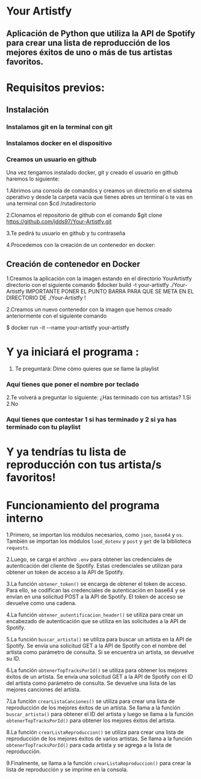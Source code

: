 # Your Artistfy
## Aplicación de Python que utiliza la API de Spotify para crear una lista de reproducción de los mejores éxitos de uno o más de tus artistas favoritos. 

# Requisitos previos:
## Instalación 
### Instalamos git en la terminal con git 

### Instalamos docker en el dispositivo 

### Creamos un usuario en github

Una vez tengamos instalado docker, git y creado el usuario en github haremos lo siguiente:

1.Abrimos una consola de comandos y creamos un directorio en el sistema operativo y desde la carpeta vacía que tienes abres un terminal o te vas en una terminal con $cd /rutadirectorio

2.Clonamos el repositorio de github con el comando $git clone https://github.com/jdds97/Your-Artistfy.git

3.Te pedirá tu usuario en github y tu contraseña

4.Procedemos con la creación de un contenedor en docker:

## Creación de contenedor en  Docker

1.Creamos la aplicación con la imagen estando en el directorio YourArtistfy directorio con el siguiente comando 
$docker build -t your-artistfy ./Your-Artistfy IMPORTANTE PONER EL PUNTO BARRA PARA QUE SE META EN EL DIRECTORIO DE ./Your-Artistfy  !


2.Creamos un nuevo contenedor con la imagen que hemos creado anteriormente con el siguiente comando

$ docker run -it --name your-artistfy your-artistfy


# Y ya iniciará el programa :
1. Te preguntará:
Dime cómo quieres que se llame la playlist
### Aquí tienes que poner el nombre por teclado 

2.Te volverá a preguntar lo siguiente:
¿Has terminado con tus artistas?
1.Si
2.No
### Aquí tienes que contestar 1 si has terminado y 2 si ya has terminado con tu playlist

# Y ya tendrías tu lista de reproducción con tus artista/s favoritos!

# Funcionamiento del programa interno

1.Primero, se importan los módulos necesarios, como `json`, `base64` y `os`. También se importan los módulos `load_dotenv` y `post` y `get` de la biblioteca `requests`. 

2.Luego, se carga el archivo `.env` para obtener las credenciales de autenticación del cliente de Spotify. Estas credenciales se utilizan para obtener un token de acceso a la API de Spotify. 

3.La función `obtener_token()` se encarga de obtener el token de acceso. Para ello, se codifican las credenciales de autenticación en base64 y se envían en una solicitud POST a la API de Spotify. El token de acceso se devuelve como una cadena. 

4.La función `obtener_autentificacion_header()` se utiliza para crear un encabezado de autenticación que se utiliza en las solicitudes a la API de Spotify. 

5.La función `buscar_artista()` se utiliza para buscar un artista en la API de Spotify. Se envía una solicitud GET a la API de Spotify con el nombre del artista como parámetro de consulta. Si se encuentra un artista, se devuelve su ID. 

6.La función `obtenerTopTracksPorId()` se utiliza para obtener los mejores éxitos de un artista. Se envía una solicitud GET a la API de Spotify con el ID del artista como parámetro de consulta. Se devuelve una lista de las mejores canciones del artista. 

7.La función `crearListaCanciones()` se utiliza para crear una lista de reproducción de los mejores éxitos de un artista. Se llama a la función `buscar_artista()` para obtener el ID del artista y luego se llama a la función `obtenerTopTracksPorId()` para obtener los mejores éxitos del artista. 

8.La función `crearListaReproduccion()` se utiliza para crear una lista de reproducción de los mejores éxitos de varios artistas. Se llama a la función `obtenerTopTracksPorId()` para cada artista y se agrega a la lista de reproducción. 

9.Finalmente, se llama a la función `crearListaReproduccion()` para crear la lista de reproducción y se imprime en la consola.
